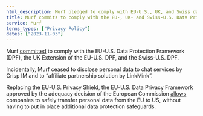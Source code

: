 ```yaml
---
html_description: Murf pledged to comply with EU-U.S., UK, and Swiss data protection frameworks. They stopped sharing data with Crisp IM and LinkMink. The EU-U.S. Data Privacy Framework replaced Privacy Shield for EU-US data transfers.
title: Murf commits to comply with the EU-, UK- and Swiss-U.S. Data Privacy Framework
service: Murf
terms_types: ["Privacy Policy"]
dates: ["2023-11-03"]
---
```


Murf [committed](https://github.com/OpenTermsArchive/GenAI-versions/commit/4adb6986e2e69a76fd265dc19597a3bd19395354) to comply with the EU-U.S. Data Protection Framework (DPF), the UK Extension of the EU-U.S. DPF, and the Swiss-U.S. DPF.

Incidentally, Murf ceased to disclose personal data to chat services by Crisp IM and to “affiliate partnership solution by LinkMink”.

Replacing the EU-U.S. Privacy Shield, the EU-U.S. Data Privacy Framework approved by the adequacy decision of the European Commission [allows](https://ec.europa.eu/commission/presscorner/detail/eN/ip_23_3721) companies to safely transfer personal data from the EU to US, without having to put in place additional data protection safeguards.
